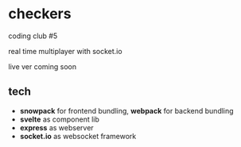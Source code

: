 # checkers

coding club #5

real time multiplayer with socket.io

live ver coming soon

## tech

- **snowpack** for frontend bundling, **webpack** for backend bundling
- **svelte** as component lib
- **express** as webserver
- **socket.io** as websocket framework
